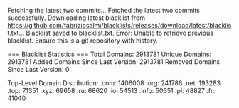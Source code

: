 Fetching the latest two commits...
Fetched the latest two commits successfully.
Downloading latest blacklist from https://github.com/fabriziosalmi/blacklists/releases/download/latest/blacklist.txt...
Blacklist saved to blacklist.txt.
Error: Unable to retrieve previous blacklist. Ensure this is a git repository with history.

=== Blacklist Statistics ===
Total Domains: 2913781
Unique Domains: 2913781
Added Domains Since Last Version: 2913781
Removed Domains Since Last Version: 0

Top-Level Domain Distribution:
  .com: 1406008
  .org: 241786
  .net: 193283
  .top: 71351
  .xyz: 69658
  .ru: 68620
  .io: 54513
  .info: 50351
  .pl: 48827
  .fr: 41040
